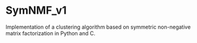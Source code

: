 # SymNMF_v1
Implementation of a clustering algorithm based on symmetric non-negative matrix factorization in Python and C.
